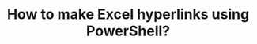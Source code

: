 ---
ref: importexcel_hyperlinks
title: How to make Excel hyperlinks using PowerShell?
excerpt: 
tags: [english, community, tools, importexcel, powershell, excel]
categories: [english, community, tools, importexcel]
lang: en
locale: en-GB
permalink: /:year/:month/:title
---